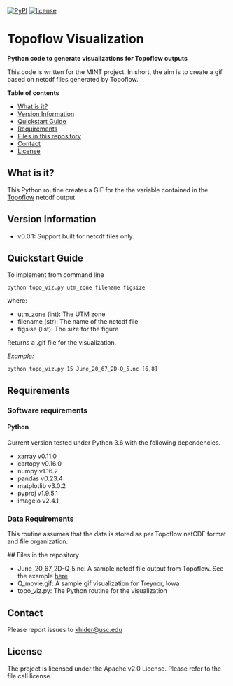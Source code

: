 [![PyPI](https://img.shields.io/badge/python-3.6-yellow.svg)]()
[![license](https://img.shields.io/github/license/khider/Topoflow_Viz.svg)]()

# Topoflow Visualization

**Python code to generate visualizations for Topoflow outputs**

This code is written for the MINT project. In short, the aim is to create a gif based on netcdf files generated by Topoflow.

**Table of contents**

* [What is it?](#what)
* [Version Information](#version)
* [Quickstart Guide](#quickstart)
* [Requirements](#req)
* [Files in this repository](#files)
* [Contact](#contact)
* [License](#license)

## <a name = "what">What is it?</a>

This Python routine creates a GIF for the the variable contained in the [Topoflow](https://github.com/peckhams/topoflow) netcdf output

## <a name = "version">Version Information</a>
- v0.0.1: Support built for netcdf files only. 

## <a name = "quickstart">Quickstart Guide</a>

To implement from command line

`python topo_viz.py utm_zone filename figsize`

where:
* utm_zone (int): The UTM zone
* filename (str): The name of the netcdf file  
* figsise (list): The size for the figure

Returns a .gif file for the visualization.

*Example:*

`python topo_viz.py 15 June_20_67_2D-Q_5.nc [6,8]`

## <a name="req">Requirements</a>

### Software requirements

#### Python

Current version tested under Python 3.6 with the following dependencies.

- xarray v0.11.0
- cartopy v0.16.0
- numpy v1.16.2
- pandas v0.23.4
- matplotlib v3.0.2
- pyproj v1.9.5.1
- imageio v2.4.1

### Data Requirements

This routine assumes that the data is stored as per Topoflow netCDF format and file organization. 

##<a name="files"> Files in the repository </a>

* June_20_67_2D-Q_5.nc: A sample netcdf file output from Topoflow. See the example [here](https://github.com/peckhams/topoflow/tree/master/topoflow/examples/Treynor_Iowa_30m)
* Q_movie.gif: A sample gif visualization for Treynor, Iowa
* topo_viz.py: The Python routine for the visualization

## <a name = "contact"> Contact </a>

Please report issues to <khider@usc.edu>

## <a name ="license"> License </a>

The project is licensed under the Apache v2.0 License. Please refer to the file call license.

